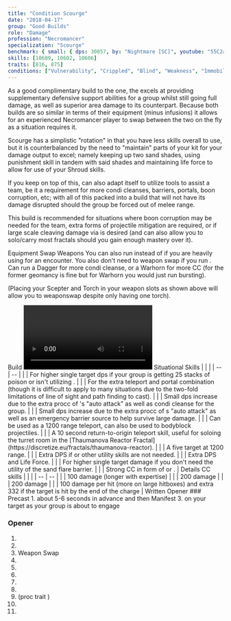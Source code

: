 ```yaml
---
title: "Condition Scourge"
date: "2018-04-17"
group: "Good Builds"
role: "Damage"
profession: "Necromancer"
specialization: "Scourge"
benchmark: { small: { dps: 30057, by: "Nightmare [SC]", youtube: "55C2a5ITXfo"}}
skills: [10689, 10602, 10606]
traits: [816, 875]
conditions: ["Vulnerability", "Crippled", "Blind", "Weakness", "Immobile"]
---
```


As a good complimentary build to the <Specialization name="reaper" prefix="Condition"/> one, the <Specialization name="Scourge" prefix="Condition"/> excels at providing supplementary defensive support abilities for a group whilst still going full damage, as well as superior area damage to its <Specialization name="reaper" prefix="Condition"/> counterpart. Because both builds are so similar in terms of their equipment (minus infusions) it allows for an experienced Necromancer player to swap between the two on the fly as a situation requires it. 

Scourge has a simplistic "rotation" in that you have less skills overall to use, but it is counterbalanced by the need to "maintain" parts of your kit for your damage output to excel; namely keeping up two sand shades, using punishment skill in tandem with said shades and maintaining life force to allow for use of your Shroud skills.

If you keep on top of this, <Specialization name="Scourge" prefix="Condition"/> can also adapt itself to utilize tools to assist a team, be it a requirement for more condi cleanses, barriers, portals, boon corruption, etc; with all of this packed into a build that will not have its damage disrupted should the group be forced out of melee range.

This build is recommended for situations where boon corruption may be needed for the team, extra forms of projectile mitigation are required, or if large scale cleaving damage via <Skill id="10606"/> is desired (and can also allow you to solo/carry most fractals should you gain enough mastery over it).

<Divider>
Equipment
</Divider>

<Grid>
<Column>
<Armor helmId="75770" helmRuneId="83502" helmRuneCount="6" helmAffix="Viper" helmRune="Renegade" shouldersId="73225" shouldersRuneId="83502" shouldersRuneCount="6" shouldersAffix="Viper" shouldersRune="Renegade" coatId="71436" coatRuneId="83502" coatRuneCount="6" coatAffix="Viper" coatRune="Renegade" glovesId="73852" glovesRuneId="83502" glovesRuneCount="6" glovesAffix="Viper" glovesRune="Renegade" leggingsId="75378" leggingsRuneId="83502" leggingsRuneCount="6" leggingsAffix="Viper" leggingsRune="Renegade" bootsId="74264" bootsRuneId="83502" bootsRuneCount="6" bootsAffix="Viper" bootsRune="Renegade"/>
</Column>

<Column>
<Weapons weapon1MainId="76688" weapon1MainSigil1Id="44950" weapon1MainType="Scepter" weapon1MainAffix="Viper" weapon1MainSigil1="Malice" weapon2OffId="76271" weapon2OffSigilId="24605" weapon2OffType="Torch" weapon2OffAffix="Viper" weapon2OffSigil="Geomancy"/>

</Column>

<Column>
<Trinkets backItemId="79830" backItemStatId="1113" backItemAffix="Viper" accessory1Id="80002" accessory1StatId="1113" accessory1Affix="Viper" accessory2Id="79745" accessory2StatId="1113" accessory2Affix="Viper" amuletId="79980" amuletStatId="1113" amuletAffix="Viper" ring1Id="80793" ring1StatId="1113" ring1Affix="Viper" ring2Id="79710" ring2StatId="1113" ring2Affix="Viper"/>

<Consumables foodId="84550" utilityId="77567" infusionId="37130"/>
</Column>
<Card>
<CardHeader>
Swap Weapons
</CardHeader>
<CardContent>
You can also run <Item id="44944"/> instead of <Item id="24605"/> if you are heavily using <Skill id="10606"/> for an encounter. You also don't need to weapon swap if you run <Item id="44944"/>. Can run a Dagger for more condi cleanse, or a Warhorn for more CC (for the former geomancy is fine but for Warhorn you would just run bursting). 

(Placing your Scepter and Torch in your weapon slots as shown above will allow you to weaponswap despite only having one torch).
</CardContent>
</Card>
</Grid>

<Divider>
Build
</Divider>

<Grid>
<Column width="9">
<Traits traits1Id="39" traits1="Curses" traits1Selected="815,816,801" traits2Id="50" traits2="Soul Reaping" traits2Selected="875,861,905" traits3Id="60" traits3="Scourge" traits3Selected="2074,2067,2164"/>
<Skills utilitySkill1="43148" utilitySkill2="10689" utilitySkill3="10544" utilitySkill4="10606" utilitySkill5="10549"/>
<Video videoId="55C2a5ITXfo" videoTitle="30057 DPS by Nightmare [SC]"/>
</Column>
<Column>


<Card>
<CardHeader>
Situational Skills
</CardHeader>
<CardContent>
| | |
| -- | -- |
| <Skill id="40274" size="big" text="false"/> | For higher single target dps if your group is getting 25 stacks of poison or isn't utilizing <Skill id="10606"/>. |
| <Skill id="42917" size="big" text="false"/> | For the extra teleport and portal combination (though it is difficult to apply to many situations due to the two-fold limitations of line of sight and path finding to cast). |
| <Skill id="40813" size="big" text="false"/> | Small dps increase due to the extra procc of <Skill id="44946"/>'s "auto attack" as well as condi cleanse for the group. |
| <Skill id="43448" size="big" text="false"/> | Small dps increase due to the extra procc of <Skill id="44946"/>s "auto attack" as well as an emergency barrier source to help survive large damage. |
| <Skill id="10543" size="big" text="false"/> | Can be used as a 1200 range teleport, can also be used to bodyblock projectiles. |
| <Skill id="10685" size="big" text="false"/> | A 10 second return-to-origin teleport skill, useful for soloing the turret room in the [Thaumanova Reactor Fractal](https://discretize.eu/fractals/thaumanova-reactor). |
| <Skill id="10620" size="big" text="false"/> | A five target <Control name="pull"/> at 1200 range. |
| <Skill id="10533" size="big" text="false"/> | Extra DPS if <Skill id="10606"/> or other utility skills are not needed. |
| <Skill id="10589" size="big" text="false"/> | Extra DPS and Life Force. |
| <Skill id="10547" size="big" text="false"/> | For higher single target damage if you don't need the utility of the sand flare barrier. |
| <Skill id="10646" size="big" text="false"/> | Strong CC in form of <Control name="knockdown"/> or <Control name="launch"/>. |
</CardContent>
</Card>
</Column>
</Grid>

<Divider>
Details
</Divider>

<Grid>
<Column width="9">
<Card>
<CardHeader>
CC skills
</CardHeader>
<CardContent>
| | |
| -- | -- |
| <Skill id="44428"/> | 100 damage (longer with expertise) |
| <Skill id="44296"/> | 200 damage |
| <Skill id="10556"/> | 200 damage |
| <Skill id="10647"/> | 100 damage per hit (more on large hitboxes) and extra 332 if the target is hit by the end of the charge |
</CardContent>
</Card>
</Column>

<Column>
<Card>
<CardHeader>
Written Opener
</CardHeader>
<CardContent>
### Precast
1. <Skill id="43148"/> about 5-6 seconds in advance and then Manifest
3. <Skill id="44946"/> on your target as your group is about to engage

### Opener

1. <Skill id="40274"/>
2. <Skill id="44946"/>
3. Weapon Swap
4. <Skill id="45846"/>
5. <Skill id="10544"/>
6. <Skill id="44296"/>
7. <Skill id="10549"/>
8. <Skill id="10544"/>
9. <Skill id="44663"/> (proc trait <Trait id="2013" text="false"/>)
10. <Skill id="10709"/>
11. <Skill id="10532"/>
</CardContent>
</Card>


</Column>
</Grid>
